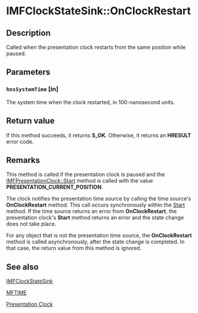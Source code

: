 # IMFClockStateSink::OnClockRestart

## Description

Called when the presentation clock restarts from the same position while paused.

## Parameters

### `hnsSystemTime` [in]

The system time when the clock restarted, in 100-nanosecond units.

## Return value

If this method succeeds, it returns **S_OK**. Otherwise, it returns an **HRESULT** error code.

## Remarks

This method is called if the presentation clock is paused and the [IMFPresentationClock::Start](https://learn.microsoft.com/windows/desktop/api/mfidl/nf-mfidl-imfpresentationclock-start) method is called with the value **PRESENTATION_CURRENT_POSITION**.

The clock notifies the presentation time source by calling the time source's **OnClockRestart** method. This call occurs synchronously within the [Start](https://learn.microsoft.com/windows/desktop/api/mfidl/nf-mfidl-imfpresentationclock-start) method. If the time source returns an error from **OnClockRestart**, the presentation clock's **Start** method returns an error and the state change does not take place.

For any object that is not the presentation time source, the **OnClockRestart** method is called asynchronously, after the state change is completed. In that case, the return value from this method is ignored.

## See also

[IMFClockStateSink](https://learn.microsoft.com/windows/desktop/api/mfidl/nn-mfidl-imfclockstatesink)

[MFTIME](https://learn.microsoft.com/windows/desktop/medfound/mftime)

[Presentation Clock](https://learn.microsoft.com/windows/desktop/medfound/presentation-clock)
